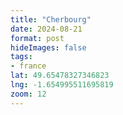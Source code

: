```yaml
---
title: "Cherbourg"
date: 2024-08-21
format: post    
hideImages: false
tags: 
- france
lat: 49.65478327346823
lng: -1.654995511695819
zoom: 12
---
```


